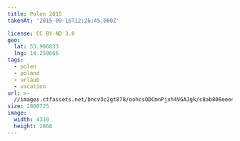 ```yaml
---
title: Polen 2015
takenAt: '2015-09-16T12:26:45.000Z'

license: CC BY-ND 3.0
geo:
  lat: 53.906833
  lng: 14.258666
tags:
  - polen
  - poland
  - urlaub
  - vacation
url: >-
  //images.ctfassets.net/bncv3c2gt878/oohcsODCmnPjxh4VGAJgk/c8ab808eee452a9897e61ca900369f88/polen-2015_25329023773_o
size: 2800725
image:
  width: 4310
  height: 2868
---
```


